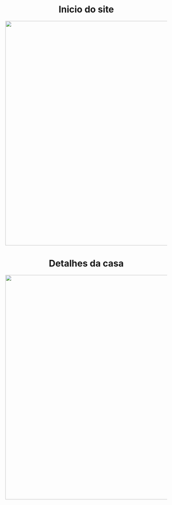 <div align="center">
<h1> Inicio do site </h1>
<img src="https://github.com/Cleyton-Silva/Angular-Site-detalhes-de-casas/assets/103380658/b38d70de-a2a8-4aca-9669-af10fc1449f1" width="700px" />
</div>

<div align="center">
<h1> Detalhes da casa  </h1>
<img src="https://github.com/Cleyton-Silva/Angular-Site-detalhes-de-casas/assets/103380658/ab6c3763-8583-4b1d-81d4-da7dbe4741af" width="700px" />
</div>
